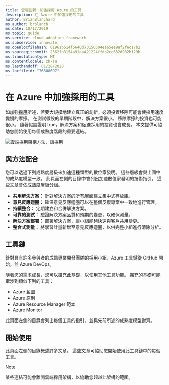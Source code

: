 ```yaml
---
title: 雲端創新：加強採用 Azure 的工具
description: 在 Azure 中加強採用的工具
author: BrianBlanchard
ms.author: brblanch
ms.date: 10/17/2019
ms.topic: guide
ms.service: cloud-adoption-framework
ms.subservice: innovate
ms.openlocfilehash: 01961b514f5640d73150504ea65ee9af2fec17b2
ms.sourcegitcommit: 2362fb3154a91aa421224ffdb2cc632d982b129b
ms.translationtype: MT
ms.contentlocale: zh-TW
ms.lasthandoff: 01/28/2020
ms.locfileid: "76808697"
---
```

# <a name="tools-to-empower-adoption-in-azure"></a>在 Azure 中加強採用的工具

如加強[採用](../considerations/ci-cd.md)所述，若要大規模地建立真正的創新，必須投資移除可能會使採用速度變慢的摩擦。 在測試假設的早期階段中，解決方案很小。 移除摩擦的投資也可能很小。 隨著假設證明 true，解決方案和促進採用的投資也會成長。 本文提供可協助您開始使用每個成熟度階段的重要連結。

![雲端採用架構方法，讓採用](../../_images/innovate/empower-adoption-maturity.png)

## <a name="alignment-to-the-methodology"></a>與方法配合

您可以透過下列成熟度層級來加速這種類型的數位家發明。 這些層級會與上圖中的成熟度模型一致。 此頁面左側的目錄中會列出加速數位家發明的技術指引。 這些文章會依成熟度層級分組。

- **共用解決方案：** 針對解決方案的所有層面建立集中式存放庫。
- **意見反應迴圈：** 確保意見反應迴圈可以在整個反復專案中一致地進行管理。
- **持續整合：** 定期建立和合併解決方案。
- **可靠的測試：** 驗證解決方案品質和預期的變更，以確保測量。
- **解決方案部署：** 部署解決方案，讓小組能夠快速與客戶共用變更。
- **整合式測量：** 將學習計量新增至意見反應迴圈，以供完整小組進行清除分析。

## <a name="toolchain"></a>工具鏈

針對具有許多參與者的成熟專業開發團隊的採用小組，Azure 工具鏈從 GitHub 開始，並 Azure DevOps。

隨著您的需求成長，您可以擴充此基礎，以使用其他工具功能。 擴充的基礎可能牽涉到類似下列的工具：

- Azure 藍圖
- Azure 原則
- Azure Resource Manager 範本
- Azure Monitor

此頁面左側的目錄會列出每個工具的指引，並與先前所述的成熟度模型對齊。

## <a name="get-started"></a>開始使用

此頁面左側的目錄概述許多文章。 這些文章可協助您開始使用此工具鏈中的每個工具。

> [!NOTE]
> 某些連結可能會離開雲端採用架構，以協助您超越此架構的範圍。
